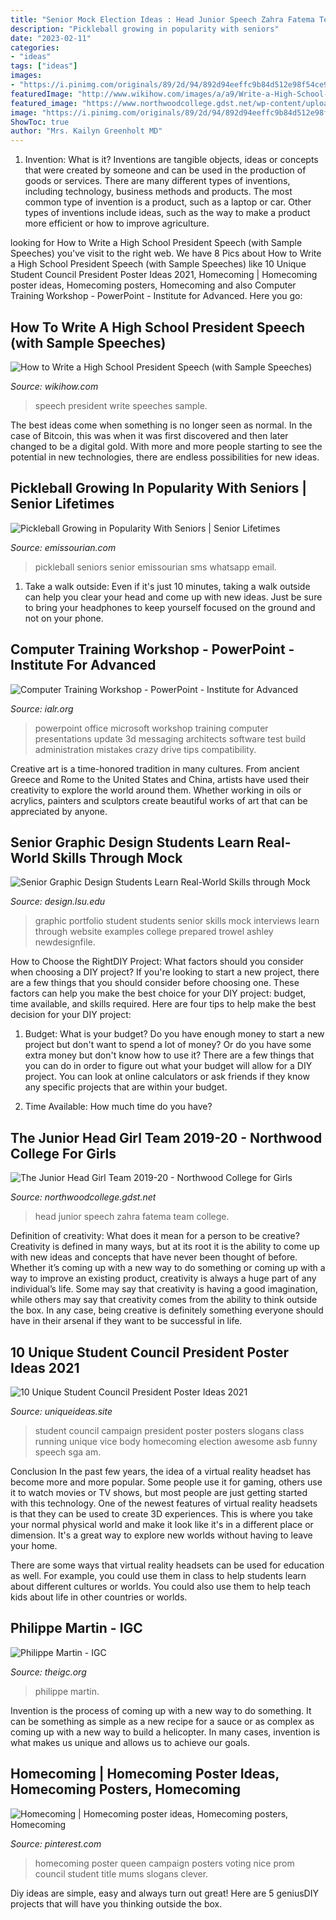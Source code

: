 ```yaml
---
title: "Senior Mock Election Ideas : Head Junior Speech Zahra Fatema Team College"
description: "Pickleball growing in popularity with seniors"
date: "2023-02-11"
categories:
- "ideas"
tags: ["ideas"]
images:
- "https://i.pinimg.com/originals/89/2d/94/892d94eeffc9b84d512e98f54ce94f8a.jpg"
featuredImage: "http://www.wikihow.com/images/a/a9/Write-a-High-School-President-Speech-Step-8-Version-3.jpg"
featured_image: "https://www.northwoodcollege.gdst.net/wp-content/uploads/2019/09/Fatema-Zahra-Head-Girl-Speech_Page_1-e1569412803984-852x1024.jpg"
image: "https://i.pinimg.com/originals/89/2d/94/892d94eeffc9b84d512e98f54ce94f8a.jpg"
ShowToc: true
author: "Mrs. Kailyn Greenholt MD"
---
```



1. Invention: What is it?
Inventions are tangible objects, ideas or concepts that were created by someone and can be used in the production of goods or services. There are many different types of inventions, including technology, business methods and products. The most common type of invention is a product, such as a laptop or car. Other types of inventions include ideas, such as the way to make a product more efficient or how to improve agriculture.

	

		
looking for How to Write a High School President Speech (with Sample Speeches) you've visit to the right web. We have 8 Pics about How to Write a High School President Speech (with Sample Speeches) like 10 Unique Student Council President Poster Ideas 2021, Homecoming | Homecoming poster ideas, Homecoming posters, Homecoming and also Computer Training Workshop - PowerPoint - Institute for Advanced. Here you go:
		
    
## How To Write A High School President Speech (with Sample Speeches)

<img loading=lazy src="http://www.wikihow.com/images/a/a9/Write-a-High-School-President-Speech-Step-8-Version-3.jpg" onerror="this.onerror=null;this.src='https://tse4.mm.bing.net/th?id=OIP.t2NKVwn0jHL4nZfMk16OnAHaFj&amp;pid=15.1';" alt="How to Write a High School President Speech (with Sample Speeches)">

_Source: wikihow.com_

>speech president write speeches sample. 

	

The best ideas come when something is no longer seen as normal. In the case of Bitcoin, this was when it was first discovered and then later changed to be a digital gold. With more and more people starting to see the potential in new technologies, there are endless possibilities for new ideas.

    
## Pickleball Growing In Popularity With Seniors | Senior Lifetimes

<img loading=lazy src="https://bloximages.chicago2.vip.townnews.com/emissourian.com/content/tncms/assets/v3/editorial/3/77/377cf48f-f75f-51fd-8f2e-0cb546707a7a/57c716c089e51.image.jpg?resize=1200%2C1237" onerror="this.onerror=null;this.src='https://tse2.mm.bing.net/th?id=OIP.sydj5U8iZUHgMHhJYFaY0wHaHo&amp;pid=15.1';" alt="Pickleball Growing in Popularity With Seniors | Senior Lifetimes">

_Source: emissourian.com_

>pickleball seniors senior emissourian sms whatsapp email. 

	

1. Take a walk outside: Even if it's just 10 minutes, taking a walk outside can help you clear your head and come up with new ideas. Just be sure to bring your headphones to keep yourself focused on the ground and not on your phone.

    
## Computer Training Workshop - PowerPoint - Institute For Advanced

<img loading=lazy src="https://www.ialr.org/wp-content/uploads/2019/03/shutterstock_401486113.jpg" onerror="this.onerror=null;this.src='https://tse1.mm.bing.net/th?id=OIP.yaTKmOCnA8mCCmWEdYnu6gHaEe&amp;pid=15.1';" alt="Computer Training Workshop - PowerPoint - Institute for Advanced">

_Source: ialr.org_

>powerpoint office microsoft workshop training computer presentations update 3d messaging architects software test build administration mistakes crazy drive tips compatibility. 

	

Creative art is a time-honored tradition in many cultures. From ancient Greece and Rome to the United States and China, artists have used their creativity to explore the world around them. Whether working in oils or acrylics, painters and sculptors create beautiful works of art that can be appreciated by anyone.

    
## Senior Graphic Design Students Learn Real-World Skills Through Mock

<img loading=lazy src="https://design.lsu.edu/wp-content/uploads/2013/12/AshleyTrowelStudentWork.jpg" onerror="this.onerror=null;this.src='https://tse2.mm.bing.net/th?id=OIP.B6edk-cTgje3eogDPUYPogHaD5&amp;pid=15.1';" alt="Senior Graphic Design Students Learn Real-World Skills through Mock">

_Source: design.lsu.edu_

>graphic portfolio student students senior skills mock interviews learn through website examples college prepared trowel ashley newdesignfile. 

	

How to Choose the RightDIY Project: What factors should you consider when choosing a DIY project?
If you're looking to start a new project, there are a few things that you should consider before choosing one. These factors can help you make the best choice for your DIY project: budget, time available, and skills required. Here are four tips to help make the best decision for your DIY project:
1. Budget: What is your budget? Do you have enough money to start a new project but don't want to spend a lot of money? Or do you have some extra money but don't know how to use it? There are a few things that you can do in order to figure out what your budget will allow for a DIY project. You can look at online calculators or ask friends if they know any specific projects that are within your budget.

2. Time Available: How much time do you have?

    
## The Junior Head Girl Team 2019-20 - Northwood College For Girls

<img loading=lazy src="https://www.northwoodcollege.gdst.net/wp-content/uploads/2019/09/Fatema-Zahra-Head-Girl-Speech_Page_1-e1569412803984-852x1024.jpg" onerror="this.onerror=null;this.src='https://tse1.mm.bing.net/th?id=OIP.qndmTD0AfgIr3WYHJiSEoQHaI5&amp;pid=15.1';" alt="The Junior Head Girl Team 2019-20 - Northwood College for Girls">

_Source: northwoodcollege.gdst.net_

>head junior speech zahra fatema team college. 

	

Definition of creativity: What does it mean for a person to be creative?
Creativity is defined in many ways, but at its root it is the ability to come up with new ideas and concepts that have never been thought of before. Whether it’s coming up with a new way to do something or coming up with a way to improve an existing product, creativity is always a huge part of any individual’s life. Some may say that creativity is having a good imagination, while others may say that creativity comes from the ability to think outside the box. In any case, being creative is definitely something everyone should have in their arsenal if they want to be successful in life.

    
## 10 Unique Student Council President Poster Ideas 2021

<img loading=lazy src="https://www.uniqueideas.site/wp-content/uploads/just-a-little-campaign-poster-i-am-running-for-class-president-in-3.jpg" onerror="this.onerror=null;this.src='https://tse4.mm.bing.net/th?id=OIP.HLhqRT58UNhB3at-CiXBewHaJ4&amp;pid=15.1';" alt="10 Unique Student Council President Poster Ideas 2021">

_Source: uniqueideas.site_

>student council campaign president poster posters slogans class running unique vice body homecoming election awesome asb funny speech sga am. 

	

Conclusion
In the past few years, the idea of a virtual reality headset has become more and more popular. Some people use it for gaming, others use it to watch movies or TV shows, but most people are just getting started with this technology. 
One of the newest features of virtual reality headsets is that they can be used to create 3D experiences. This is where you take your normal physical world and make it look like it's in a different place or dimension. It's a great way to explore new worlds without having to leave your home. 

There are some ways that virtual reality headsets can be used for education as well. For example, you could use them in class to help students learn about different cultures or worlds. You could also use them to help teach kids about life in other countries or worlds.

    
## Philippe Martin - IGC

<img loading=lazy src="https://www.theigc.org/wp-content/uploads/2014/08/Philippe-Martin.jpg" onerror="this.onerror=null;this.src='https://tse3.mm.bing.net/th?id=OIP.fY7sYI4JU7o9DfETY9jYQAHaIa&amp;pid=15.1';" alt="Philippe Martin - IGC">

_Source: theigc.org_

>philippe martin. 

	

Invention is the process of coming up with a new way to do something. It can be something as simple as a new recipe for a sauce or as complex as coming up with a new way to build a helicopter. In many cases, invention is what makes us unique and allows us to achieve our goals.

    
## Homecoming | Homecoming Poster Ideas, Homecoming Posters, Homecoming

<img loading=lazy src="https://i.pinimg.com/originals/89/2d/94/892d94eeffc9b84d512e98f54ce94f8a.jpg" onerror="this.onerror=null;this.src='https://tse3.mm.bing.net/th?id=OIP.Sv--Y1QcG5oZ2UpqwuYQ2gHaJ4&amp;pid=15.1';" alt="Homecoming | Homecoming poster ideas, Homecoming posters, Homecoming">

_Source: pinterest.com_

>homecoming poster queen campaign posters voting nice prom council student title mums slogans clever. 

	

Diy ideas are simple, easy and always turn out great! Here are 5 geniusDIY projects that will have you thinking outside the box.


